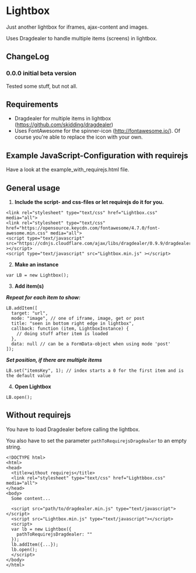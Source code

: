 # Lightbox
Just another lightbox for iframes, ajax-content and images.

Uses Dragdealer to handle multiple items (screens) in lightbox.

## ChangeLog

### 0.0.0 initial beta version
Tested some stuff, but not all.

## Requirements
* Dragdealer for multiple items in lightbox (https://github.com/skidding/dragdealer)
* Uses FontAwesome for the spinner-icon (http://fontawesome.io/). Of course you're able to replace the icon with your own.

## Example JavaScript-Configuration with requirejs
Have a look at the example_with_requirejs.html file.

## General usage

1. **Include the script- and css-files or let requirejs do it for you.**
```
<link rel="stylesheet" type="text/css" href="Lightbox.css" media="all">
<link rel="stylesheet" type="text/css" href="https://opensource.keycdn.com/fontawesome/4.7.0/font-awesome.min.css" media="all">
<script type="text/javascript" src="https://cdnjs.cloudflare.com/ajax/libs/dragdealer/0.9.9/dragdealer.min.js" ></script>
<script type="text/javascript" src="Lightbox.min.js" ></script>
```

2. **Make an instance**
```
var LB = new Lightbox();
```

3. **Add item(s)**

  **_Repeat for each item to show:_**
```
LB.addItem([
  target: "url",
  mode: "image", // one of iframe, image, get or post
  title: "seen in bottom right edge in lightbox",
  callback: function (item, LightboxInstance) {
    // doing stuff after item is loaded
  },
  data: null // can be a FormData-object when using mode 'post'
]);
```

  **_Set position, if there are multiple items_**
```
LB.set("itemsKey", 1); // index starts a 0 for the first item and is the default value
```

4. **Open Lightbox**
```
LB.open();
```

## Without requirejs
You have to load Dragdealer before calling the lightbox.

You also have to set the parameter `pathToRequirejsDragdealer` to an empty string.

```
<!DOCTYPE html>
<html>
<head>
  <title>without requirejs</title>
  <link rel="stylesheet" type="text/css" href="Lightbbox.css" media="all">
</head>
<body>
  Some content...

  <script src="path/to/dragdealer.min.js" type="text/javascript"></script>
  <script src="Lightbox.min.js" type="text/javascript"></script>
  <script>
  var lb = new Lightbox({
    pathToRequirejsDragdealer: ""
  });
  lb.addItem({...});
  lb.open();
  </script>
</body>
</html>
```